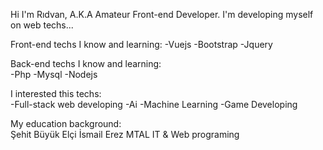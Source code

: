 Hi I'm Rıdvan, A.K.A Amateur Front-end Developer.
 I'm developing myself on web techs...

Front-end techs I know and learning: 
-Vuejs
-Bootstrap
-Jquery

Back-end techs I know and learning:  
-Php
-Mysql
-Nodejs

I interested this techs:  
-Full-stack web developing
-Ai
-Machine Learning
-Game Developing


My education background:  
Şehit Büyük Elçi İsmail Erez MTAL IT & Web programing
